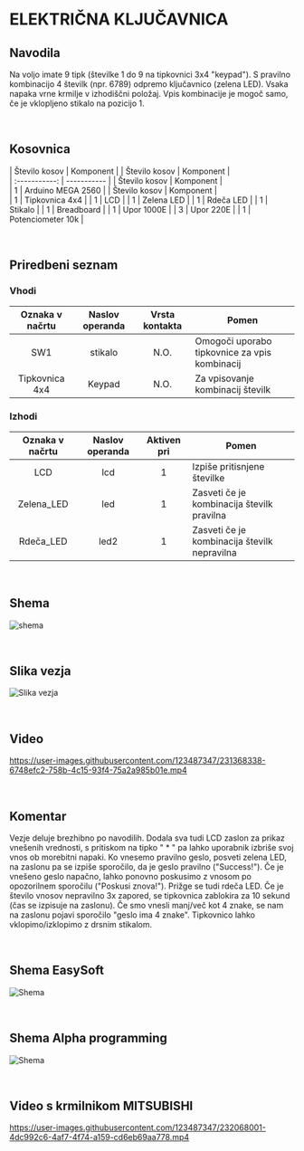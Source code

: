 # ELEKTRIČNA KLJUČAVNICA
## Navodila
Na voljo imate 9 tipk (številke 1 do 9 na tipkovnici 3x4 "keypad"). S pravilno kombinacijo 4 številk (npr. 6789) odpremo ključavnico (zelena LED). Vsaka napaka vrne krmilje v izhodiščni položaj. Vpis kombinacije je mogoč samo, če je vklopljeno stikalo na pozicijo 1. 

<br />

## Kosovnica

| Število kosov |    Komponent   |                          | Število kosov |    Komponent   |               
| :-----------: |    ----------- |                            | Število kosov |    Komponent   |   
|       1       | Arduino MEGA 2560    |                    | Število kosov |    Komponent   |   
|       1       | Tipkovnica 4x4 |
|       1       | LCD            | 
|       1       | Zelena LED     | 
|    1          | Rdeča LED    |
|     1         | Stikalo        |
|    1          | Breadboard     |
|    1          | Upor 1000E     |
|    3          | Upor 220E     |
|    1          | Potenciometer 10k     |

<br />

## Priredbeni seznam

### Vhodi
| Oznaka v načrtu |    Naslov operanda   |    Vrsta kontakta   |    Pomen   |
| :-----------: |    :-----------: |  :-----------:     |    -----------  |
|       SW1      |  stikalo     |       N.O.       | Omogoči uporabo tipkovnice za vpis kombinacij             |
|       Tipkovnica 4x4       |   Keypad    |    N.O.          | Za vpisovanje kombinacij številk             |      


### Izhodi
| Oznaka v načrtu |    Naslov operanda   |    Aktiven pri   |    Pomen   |
| :-----------: |    :-----------: |  :-----------:     |    -----------  |
|      LCD       |   lcd    |       1      |     Izpiše pritisnjene številke         |
|       Zelena_LED      | led     |        1      |    Zasveti če je kombinacija številk pravilna          |    
|      Rdeča_LED       |   led2     |        1      |       Zasveti če je kombinacija številk nepravilna       |   

<br />

## Shema
![shema](https://user-images.githubusercontent.com/123487347/230547783-e755695b-7ce6-41fb-88cd-96b46885a3b1.png)

<br />

## Slika vezja
![Slika vezja](https://github.com/Snicl/projekt_ELEKTRICNA_KLJUCAVNICA/blob/main/Media/Slika%20vezja.jpg?raw=true)

<br />

## Video

https://user-images.githubusercontent.com/123487347/231368338-6748efc2-758b-4c15-93f4-75a2a985b01e.mp4

<br />

## Komentar
Vezje deluje brezhibno po navodilih. Dodala sva tudi LCD zaslon za prikaz vnešenih vrednosti, s pritiskom na tipko " * " pa lahko uporabnik izbriše svoj vnos ob morebitni napaki. Ko vnesemo pravilno geslo, posveti zelena LED, na zaslonu pa se izpiše sporočilo, da je geslo pravilno ("Success!"). Če je vnešeno geslo napačno, lahko ponovno poskusimo z vnosom po opozorilnem sporočilu ("Poskusi znova!"). Prižge se tudi rdeča LED. Če je število vnosov nepravilno 3x zapored, se tipkovnica zablokira za 10 sekund (čas se izpisuje na zaslonu). Če smo vnesli manj/več kot 4 znake, se nam na zaslonu pojavi sporočilo "geslo ima 4 znake". Tipkovnico lahko vklopimo/izklopimo z drsnim stikalom.

<br />

## Shema EasySoft

![Shema](https://user-images.githubusercontent.com/123487347/232062959-e0b215be-03a9-4764-a6d5-ee65452cf618.png)

<br />

## Shema Alpha programming

![Shema](https://user-images.githubusercontent.com/123487347/232063643-6aaf1888-110d-49e3-8b77-5a0849787465.png)

<br />

## Video s krmilnikom MITSUBISHI

https://user-images.githubusercontent.com/123487347/232068001-4dc992c6-4af7-4f74-a159-cd6eb69aa778.mp4



